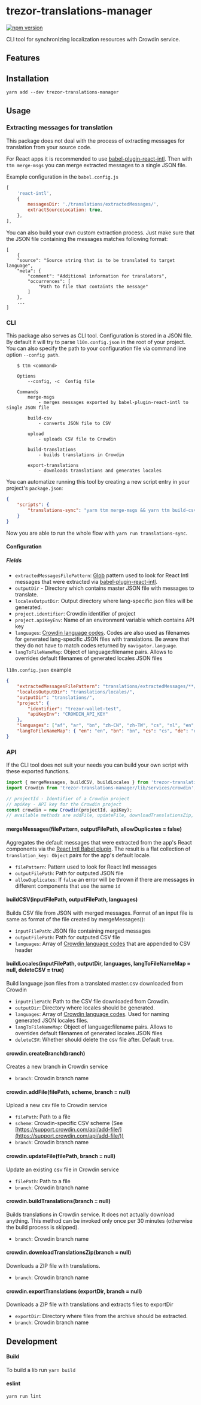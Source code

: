 # trezor-translations-manager
[![npm version](https://badge.fury.io/js/trezor-translations-manager.svg)](https://badge.fury.io/js/trezor-translations-manager)

CLI tool for synchronizing localization resources with Crowdin service.

## Features

## Installation

```shell
yarn add --dev trezor-translations-manager
```

## Usage
### Extracting messages for translation
This package does not deal with the process of extracting messages for translation from your source code.

For React apps it is recommended to use [babel-plugin-react-intl](https://github.com/yahoo/babel-plugin-react-intl). Then with `ttm merge-msgs` you can merge extracted messages to a single JSON file.

Example configuration in the `babel.config.js`
```javascript
[
    'react-intl',
    {
        messagesDir: './translations/extractedMessages/',
        extractSourceLocation: true,
    },
],

```

You can also build your own custom extraction process. Just make sure that the JSON file containing the messages matches following format:
```
[
    {
    "source": "Source string that is to be translated to target language",
    "meta": {
        "comment": "Additional information for translators",
        "occurrences": [
            "Path to file that containts the message"
        ]
    },
    ...
]
``` 

### CLI
This package also serves as CLI tool. Configuration is stored in a JSON file. By default it will try to parse `l10n.config.json` in the root of your project. You can also specify the path to your configuration file via command line option `--config path`.

```shell
    $ ttm <command>
    
    Options
        --config, -c  Config file

    Commands
        merge-msgs
            - merges messages exported by babel-plugin-react-intl to single JSON file

        build-csv
            - converts JSON file to CSV

        upload
            - uploads CSV file to Crowdin

        build-translations
            - builds translations in Crowdin

        export-translations
            - downloads translations and generates locales
```

You can automatize running this tool by creating a new script entry in your project's `package.json`:
```json
{
    "scripts": {
        "translations-sync": "yarn ttm merge-msgs && yarn ttm build-csv && yarn ttm upload && yarn ttm build-translations && yarn ttm export-translations",
    }
}
```
Now you are able to run the whole flow  with `yarn run translations-sync`.


#### Configuration
##### Fields
- `extractedMessagesFilePattern`: [Glob](https://github.com/isaacs/node-glob) pattern used to look for React Intl messages that were extracted via [babel-plugin-react-intl](https://github.com/yahoo/babel-plugin-react-intl).
- `outputDir` - Directory which contains master JSON file with messages to translate.
- `localesOutputDir`: Output directory where lang-specific json files will be generated.
- `project.identifier`: Crowdin identifier of project 
- `project.apiKeyEnv`: Name of an environment variable which contains API key
- `languages`: [Crowdin language codes](https://support.crowdin.com/api/language-codes/). Codes are also used as filenames for generated lang-specific JSON files with translations. Be aware that they do not have to match codes returned by `navigator.language`.
- `langToFileNameMap`: Object of language:filename pairs. Allows to overrides default filenames of generated locales JSON files

`l10n.config.json` example
```json
{
    "extractedMessagesFilePattern": "translations/extractedMessages/**/*.json",
    "localesOutputDir": "translations/locales/",
    "outputDir": "translations/",
    "project": {
        "identifier": "trezor-wallet-test",
        "apiKeyEnv": "CROWDIN_API_KEY"
    },
    "languages": ["af", "ar", "bn", "zh-CN", "zh-TW", "cs", "nl", "en", "et", "fr", "de", "el", "he", "hi", "hu", "id", "it", "ja", "ko", "no", "fa", "pl", "pt-PT", "ru", "es-ES", "sv-SE", "tr", "uk", "vi"],
    "langToFileNameMap": { "en": "en", "bn": "bn", "cs": "cs", "de": "de", "el": "el", "es-ES": "es", "fr": "fr", "id": "id", "it": "it", "ja": "ja", "nl": "nl", "pl": "pl", "pt-PT": "pt", "ru": "ru", "uk": "uk", "zh-CN": "zh", "zh-TW": "zh_TW"}
}

```
### API
If the CLI tool does not suit your needs you can build your own script with these exported functions.

```javascript
import { mergeMessages, buildCSV, buildLocales } from 'trezor-translations-manager';
import Crowdin from 'trezor-translations-manager/lib/services/crowdin';

// projectId - Identifier of a Crowdin project
// apiKey - API key for the Crowdin project
const crowdin = new Crowdin(projectId, apiKey);
// available methods are addFile, updateFile, downloadTranslationsZip, buildTranslations, exportTranslations,
```

#### mergeMessages(filePattern, outputFilePath, allowDuplicates = false)
Aggregates the default messages that were extracted from the app's React components via the [React Intl Babel plugin](https://github.com/yahoo/babel-plugin-react-intl). The result is a flat collection of `translation_key: Object` pairs for the app's default locale.

- `filePattern`: Pattern used to look for React Intl messages
- `outputFilePath`: Path for outputed JSON file
- `allowDuplicates`: If `false` an error will be thrown if there are messages in different components that use the same `id`


#### buildCSV(inputFilePath, outputFilePath, languages)
Builds CSV file from JSON with merged messages.
Format of an input file is same as format of the file created by mergeMessages():
- `inputFilePath`: JSON file containing merged messages
- `outputFilePath`: Path for outputed CSV file
- `languages`: Array of [Crowdin language codes](https://support.crowdin.com/api/language-codes/) that are appended to CSV header

#### buildLocales(inputFilePath, outputDir, languages, langToFileNameMap = null, deleteCSV = true)
Build language json files from a translated master.csv downloaded from Crowdin
- `inputFilePath`: Path to the CSV file downloaded from Crowdin.
- `outputDir`: Directory where locales should be generated.
- `languages`: Array of [Crowdin language codes](https://support.crowdin.com/api/language-codes/). Used for naming generated JSON locales files.
- `langToFileNameMap`: Object of language:filename pairs. Allows to overrides default filenames of generated locales JSON files
- `deleteCSV`: Whether should delete the csv file after. Default `true`.


#### crowdin.createBranch(branch)
Creates a new branch in Crowdin service
- `branch`: Crowdin branch name

#### crowdin.addFile(filePath, scheme, branch = null)
Upload a new csv file to Crowdin service
- `filePath`: Path to a file
- `scheme`: Crowdin-specific CSV scheme (See [https://support.crowdin.com/api/add-file/](https://support.crowdin.com/api/add-file/))
- `branch`: Crowdin branch name

#### crowdin.updateFile(filePath, branch = null)
Update an existing csv file in Crowdin service
- `filePath`: Path to a file
- `branch`: Crowdin branch name

#### crowdin.buildTranslations(branch = null)
Builds translations in Crowdin service. It does not actually download anything.
This method can be invoked only once per 30 minutes (otherwise the build process is skipped).
- `branch`: Crowdin branch name

#### crowdin.downloadTranslationsZip(branch = null)
Downloads a ZIP file with translations.
- `branch`: Crowdin branch name

#### crowdin.exportTranslations (exportDir, branch = null)
Downloads a ZIP file with translations and extracts files to exportDir
- `exportDir`: Directory where files from the archive should be extracted.
- `branch`: Crowdin branch name

## Development

#### Build 
To build a lib run `yarn build`

#### eslint
`yarn run lint`
